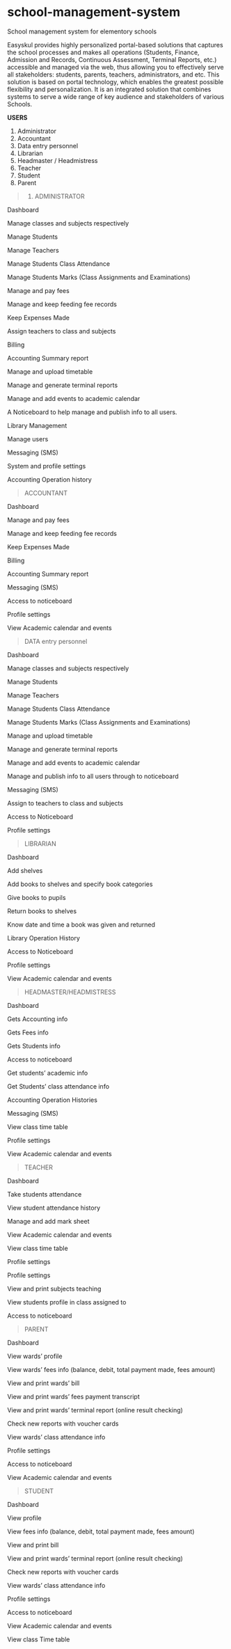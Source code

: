 # school-management-system
 School management system for elementory schools


Easyskul provides highly personalized portal-based solutions that captures the school processes and makes all operations (Students, Finance, Admission and Records, Continuous Assessment, Terminal Reports, etc.) accessible and managed via the web, thus allowing you to effectively serve all stakeholders: students, parents, teachers, administrators, and etc. This solution is based on portal technology, which enables the greatest possible flexibility and personalization. It is an integrated solution that combines systems to serve a wide range of key audience and stakeholders of various Schools.

**USERS**
1. Administrator
2. Accountant
3. Data entry personnel
4. Librarian
5. Headmaster / Headmistress
6. Teacher
7. Student
8. Parent


>1. ADMINISTRATOR

  Dashboard

  Manage classes and subjects respectively

  Manage Students

  Manage Teachers

  Manage Students Class Attendance

  Manage Students Marks (Class Assignments and Examinations)

  Manage and pay fees

  Manage and keep feeding fee records

  Keep Expenses Made

  Assign teachers to class and subjects

  Billing

  Accounting Summary report

  Manage and upload timetable

  Manage and generate terminal reports

  Manage and add events to academic calendar

  A Noticeboard to help manage and publish info to all users.

  Library Management

  Manage users

  Messaging (SMS)

  System and profile settings

  Accounting Operation history



> ACCOUNTANT

  Dashboard

  Manage and pay fees

  Manage and keep feeding fee records

  Keep Expenses Made

  Billing

  Accounting Summary report

  Messaging (SMS)

  Access to noticeboard

  Profile settings

  View Academic calendar and events


>DATA entry personnel

  Dashboard

  Manage classes and subjects respectively

  Manage Students

  Manage Teachers

  Manage Students Class Attendance

  Manage Students Marks (Class Assignments and Examinations)

  Manage and upload timetable

  Manage and generate terminal reports

  Manage and add events to academic calendar

  Manage and publish info to all users through to noticeboard

  Messaging (SMS)

  Assign to teachers to class and subjects

  Access to Noticeboard

  Profile settings

>LIBRARIAN

  Dashboard

  Add shelves

  Add books to shelves and specify book categories

  Give books to pupils

  Return books to shelves

  Know date and time a book was given and returned

  Library Operation History

  Access to Noticeboard

  Profile settings

  View Academic calendar and events


>HEADMASTER/HEADMISTRESS

  Dashboard

  Gets Accounting info

  Gets Fees info

  Gets Students info

  Access to noticeboard

  Get students’ academic info

  Get Students’ class attendance info

  Accounting Operation Histories

  Messaging (SMS)

  View class time table

  Profile settings

  View Academic calendar and events


>TEACHER

  Dashboard

  Take students attendance

  View student attendance history

  Manage and add mark sheet

  View Academic calendar and events

  View class time table

  Profile settings

  Profile settings

  View and print subjects teaching

  View students profile in class assigned to

  Access to noticeboard



>PARENT

  Dashboard

  View wards’ profile

  View wards’ fees info (balance, debit, total payment made, fees amount)

  View and print wards’ bill

  View and print wards’ fees payment transcript

  View and print wards’ terminal report (online result checking)

  Check new reports with voucher cards

  View wards’ class attendance info

  Profile settings

  Access to noticeboard

  View Academic calendar and events



>STUDENT

  Dashboard

  View profile

  View fees info (balance, debit, total payment made, fees amount)

  View and print bill

  View and print wards’ terminal report (online result checking)

  Check new reports with voucher cards

  View wards’ class attendance info

  Profile settings

  Access to noticeboard

  View Academic calendar and events

  View class Time table
